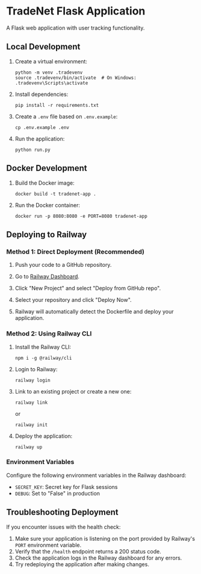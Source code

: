 # TradeNet Flask Application

A Flask web application with user tracking functionality.

## Local Development

1. Create a virtual environment:
   ```
   python -m venv .tradevenv
   source .tradevenv/bin/activate  # On Windows: .tradevenv\Scripts\activate
   ```

2. Install dependencies:
   ```
   pip install -r requirements.txt
   ```

3. Create a `.env` file based on `.env.example`:
   ```
   cp .env.example .env
   ```

4. Run the application:
   ```
   python run.py
   ```

## Docker Development

1. Build the Docker image:
   ```
   docker build -t tradenet-app .
   ```

2. Run the Docker container:
   ```
   docker run -p 8080:8080 -e PORT=8080 tradenet-app
   ```

## Deploying to Railway

### Method 1: Direct Deployment (Recommended)

1. Push your code to a GitHub repository.

2. Go to [Railway Dashboard](https://railway.app/dashboard).

3. Click "New Project" and select "Deploy from GitHub repo".

4. Select your repository and click "Deploy Now".

5. Railway will automatically detect the Dockerfile and deploy your application.

### Method 2: Using Railway CLI

1. Install the Railway CLI:
   ```
   npm i -g @railway/cli
   ```

2. Login to Railway:
   ```
   railway login
   ```

3. Link to an existing project or create a new one:
   ```
   railway link
   ```
   or
   ```
   railway init
   ```

4. Deploy the application:
   ```
   railway up
   ```

### Environment Variables

Configure the following environment variables in the Railway dashboard:

- `SECRET_KEY`: Secret key for Flask sessions
- `DEBUG`: Set to "False" in production

## Troubleshooting Deployment

If you encounter issues with the health check:

1. Make sure your application is listening on the port provided by Railway's `PORT` environment variable.
2. Verify that the `/health` endpoint returns a 200 status code.
3. Check the application logs in the Railway dashboard for any errors.
4. Try redeploying the application after making changes. 